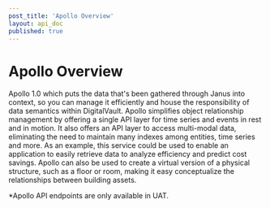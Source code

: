 ```yaml
---
post_title: 'Apollo Overview'
layout: api_doc
published: true
---
```

# Apollo Overview

Apollo 1.0 which puts the data that's been gathered through Janus into context, so you can manage it efficiently and house the responsibility of data semantics within DigitalVault. Apollo simplifies object relationship management by offering a single API layer for time series and events in rest and in motion. It also offers an API layer to access multi-modal data, eliminating the need to maintain many indexes among entities, time series and more. As an example, this service could be used to enable an application to easily retrieve data to analyze efficiency and predict cost savings. Apollo can also be used to create a virtual version of a physical structure, such as a floor or room, making it easy conceptualize the relationships between building assets. 

*Apollo API endpoints are only available in UAT.